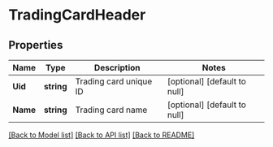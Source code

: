 # TradingCardHeader

## Properties
Name | Type | Description | Notes
------------ | ------------- | ------------- | -------------
**Uid** | **string** | Trading card unique ID | [optional] [default to null]
**Name** | **string** | Trading card name | [optional] [default to null]

[[Back to Model list]](../README.md#documentation-for-models) [[Back to API list]](../README.md#documentation-for-api-endpoints) [[Back to README]](../README.md)


